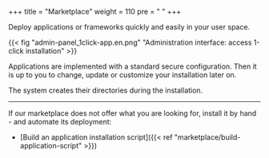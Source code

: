 +++
title = "Marketplace"
weight = 110
pre = "<i class='fas fa-fw fa-store'></i> "
+++

Deploy applications or frameworks quickly and easily in your user space.

{{< fig "admin-panel_1click-app.en.png" "Administration interface: access 1-click installation" >}}

Applications are implemented with a standard secure configuration. Then it is up to you to change, update or customize your installation later on.

The system creates their directories during the installation.

---

If our marketplace does not offer what you are looking for, install it by hand - and automate its deployment:

- [Build an application installation script]({{< ref "marketplace/build-application-script" >}})
